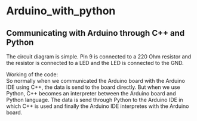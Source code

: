 # Arduino_with_python
## Communicating with Arduino through C++ and Python
The circuit diagram is simple. Pin 9 is connected to a 220 Ohm resistor and the resistor is connected to a LED and the LED is connected to the GND.

Working of the code: <br>
So normally when we communicated the Arduino board with the Arduino IDE using C++, the data is send to the board directly.
But when we use Python, C++ becomes an interpreter between the Arduino board and Python language.
The data is send through Python to the Arduino IDE in which C++ is used and finally the Arduino IDE interpretes with the Arduino board.

